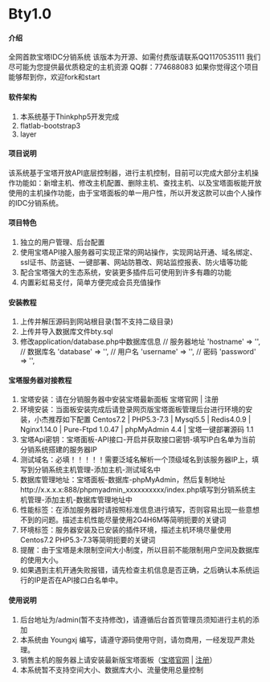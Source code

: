 # Bty1.0

#### 介绍
全网首款宝塔IDC分销系统
该版本为开源、如需付费版请联系QQ1170535111
我们尽可能为您提供最优质稳定的主机资源
QQ群：774688083
如果你觉得这个项目能够帮到你，欢迎fork和start

#### 软件架构
1. 本系统基于Thinkphp5开发完成
2. flatlab-bootstrap3
3. layer

#### 项目说明

该系统基于宝塔开放API底层控制器，进行主机控制，目前可以完成大部分主机操作功能如：新增主机、修改主机配置、删除主机、查找主机、以及宝塔面板能开放使用的主机操作功能，由于宝塔面板的单一用户性，所以开发这款可以由个人操作的IDC分销系统。

#### 项目特色

1. 独立的用户管理、后台配置
2. 使用宝塔API接入服务器可实现正常的网站操作，实现网站开通、域名绑定、ssl证书、防盗链、一键部署、网站防篡改、网站监控报表、防火墙等功能
3. 配合宝塔强大的生态系统，安装更多插件后可使用到许多有趣的功能
4. 内置彩虹易支付，简单方便完成会员充值操作


#### 安装教程

1. 上传并解压源码到网站根目录(暂不支持二级目录)
2. 上传并导入数据库文件bty.sql
3. 修改application/database.php中数据库信息
	// 服务器地址
    'hostname'        => '',
    // 数据库名
    'database'        => '',
    // 用户名
    'username'        => '',
    // 密码
    'password'        => '',

#### 宝塔服务器对接教程

1. 宝塔安装：请在分销服务器中安装宝塔最新面板 宝塔官网 | 注册
2. 环境安装：当面板安装完成后请登录网页版宝塔面板管理后台进行环境的安装，小杰推荐如下配置 Centos7.2 | PHP5.3-7.3 | Mysql5.5 | Redis4.0.9 | Nginx1.14.0 | Pure-Ftpd 1.0.47 | phpMyAdmin 4.4 | 宝塔一键部署源码 1.1
3. 宝塔Api密钥：宝塔面板-API接口-开启并获取接口密钥-填写IP白名单为当前分销系统搭建的服务器IP
4. 测试域名：必填！！！！！需要泛域名解析一个顶级域名到该服务器IP上，填写到分销系统主机管理-添加主机-测试域名中
5. 数据库管理地址：宝塔面板-数据库-phpMyAdmin，然后复制地址http://x.x.x.x:888/phpmyadmin_xxxxxxxxxx/index.php填写到分销系统主机管理-添加主机-数据库管理地址中
6. 性能标签：在添加服务器时请按照标准信息进行填写，否则容易出现一些意想不到的问题。描述主机性能尽量使用2G4H6M等简明扼要的关键词
7. 环境标签：服务器安装及已安装的插件环境，描述主机环境尽量使用Centos7.2 PHP5.3-7.3等简明扼要的关键词
8. 提醒：由于宝塔是未限制空间大小制度，所以目前不能限制用户空间及数据库的使用大小。
9. 如果遇到主机开通失败报错，请先检查主机信息是否正确，之后确认本系统运行的IP是否在API接口白名单中。

#### 使用说明

1. 后台地址为/admin(暂不支持修改)，请遵循后台首页管理员须知进行主机的添加
2. 本系统由 Youngxj 编写，请遵守源码使用守则，请勿商用，一经发现严肃处理。
3. 销售主机的服务器上请安装最新版宝塔面板（[宝塔官网](https://www.bt.cn/?invite_code=MV93YXNpa2I=) | [注册](https://www.bt.cn/register.html?referee=3671)）
4. 本系统暂不支持空间大小、数据库大小、流量使用总量控制